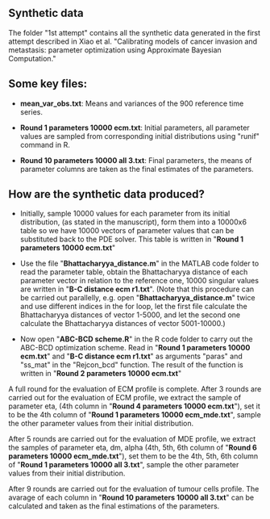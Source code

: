 ## Synthetic data ##

The folder "1st attempt" contains all the synthetic data generated in the first attempt described in Xiao et al. "Calibrating models of cancer invasion and metastasis: parameter optimization using Approximate Bayesian Computation."

## Some key files: 

* **mean_var_obs.txt**: Means and variances of the 900 reference time series.

* **Round 1 parameters 10000 ecm.txt**: Initial parameters, all parameter values are sampled from corresponding initial distributions using "runif" command in R.

* **Round 10 parameters 10000 all 3.txt**: Final parameters, the means of parameter columns are taken as the final estimates of the parameters. 

## How are the synthetic data produced? ##

* Initially, sample 10000 values for each parameter from its initial distribution, (as stated in the manuscript), form them into a 10000x6 table so we have 10000 vectors of parameter values that can be substituted back to the PDE solver. This table is written in "**Round 1 parameters 10000 ecm.txt**"

* Use the file "**Bhattacharyya_distance.m**" in the MATLAB code folder to read the parameter table, obtain the Bhattacharyya distance of each parameter vector in relation to the reference one, 10000 singular values are written in "**B-C distance ecm r1.txt**". (Note that this procedure can be carried out parallelly, e.g. open "**Bhattacharyya_distance.m**" twice and use different indices in the for loop, let the first file calculate the Bhattacharyya distances of vector 1-5000, and let the second one calculate the Bhattacharyya distances of vector 5001-10000.)

* Now open "**ABC-BCD scheme.R**" in the R code folder to carry out the ABC-BCD optimization scheme. Read in "**Round 1 parameters 10000 ecm.txt**" and "**B-C distance ecm r1.txt**" as arguments "paras" and "ss_mat" in the "Rejcon_bcd" function. The result of the function is written in "**Round 2 parameters 10000 ecm.txt**"

A full round for the evaluation of ECM profile is complete. After 3 rounds are carried out for the evaluation of ECM profile, we extract the sample of parameter eta, (4th column in "**Round 4 parameters 10000 ecm.txt**"), set it to be the 4th column of "**Round 1 parameters 10000 ecm_mde.txt**", sample the other parameter values from their initial distribution. 

After 5 rounds are carried out for the evaluation of MDE profile, we extract the samples of parameter eta, dm, alpha (4th, 5th, 6th column of "**Round 6 parameters 10000 ecm_mde.txt**"), set them to be the 4th, 5th, 6th column of "**Round 1 parameters 10000 all 3.txt**", sample the other parameter values from their initial distribution. 

After 9 rounds are carried out for the evaluation of tumour cells profile. The avarage of each column in "**Round 10 parameters 10000 all 3.txt**" can be calculated and taken as the final estimations of the parameters. 
